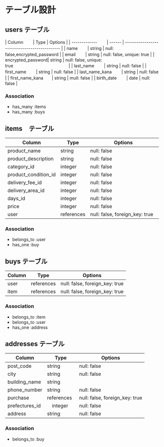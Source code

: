 # テーブル設計

## users テーブル

| Column         　　| Type   | Options                                       |
| -------------  　　| ------ | --------------------------------------------- |
| name           　　| string | null: false,encrypted_password                |
| email          　　| string | null: false, unique: true	                    |
| encrypted_password| string | null: false, unique: true　　　　　　　　　　　　　|
| last_name      　　| string | null: false                                   |
| first_name     　　| string | null: false                                   |
| last_name_kana 　　| string | null: false                                   |
| first_name_kana　　| string | mull: false                                   |
| birth_date     　　| date   | null: false                                   |



### Association

- has_many :items
- has_many :buys

## items　テーブル

| Column                 | Type      | Options                       |
| ---------------------  | --------- | ----------------------------- |
| product_name           | string    | null: false                   |
| product_description    | string    | null: false                   |
| category_id            | integer   | null: false                   |
| product_condition_id   | integer   | null: false                   |
| delivery_fee_id        | integer   | null: false                   |
| delivery_area_id       | integer   | null: false                   |
| days_id                | integer   | null: false                   |
| price                  | integer   | null: false　　　　　　　　　　　 |
| user                   |references | null: false, foreign_key: true|

### Association

- belongs_to :user
- has_one    :buy



## buys テーブル

| Column    | Type       | Options                        |
| --------- | ---------- | ------------------------------ |
| user      | references | null: false, foreign_key: true |
| item      | references | null: false, foreign_key: true |

### Association

- belongs_to :item
- belongs_to :user
- has_one    :address

## addresses テーブル

| Column        |   Type     | Options                        |
| ------------  | ---------- | ------------------------------ |
| post_code     | string     | null: false                    |
| city          | string     | null: false                    |
| building_name |  string    |                                |
| phone_number  | string     | null: false                    |
| purchase      | references | null: false, foreign_key: true |
| prefectures_id|　integer 　 | null: false                    |
| address       | string     | null: false                    |
### Association

- belongs_to :buy